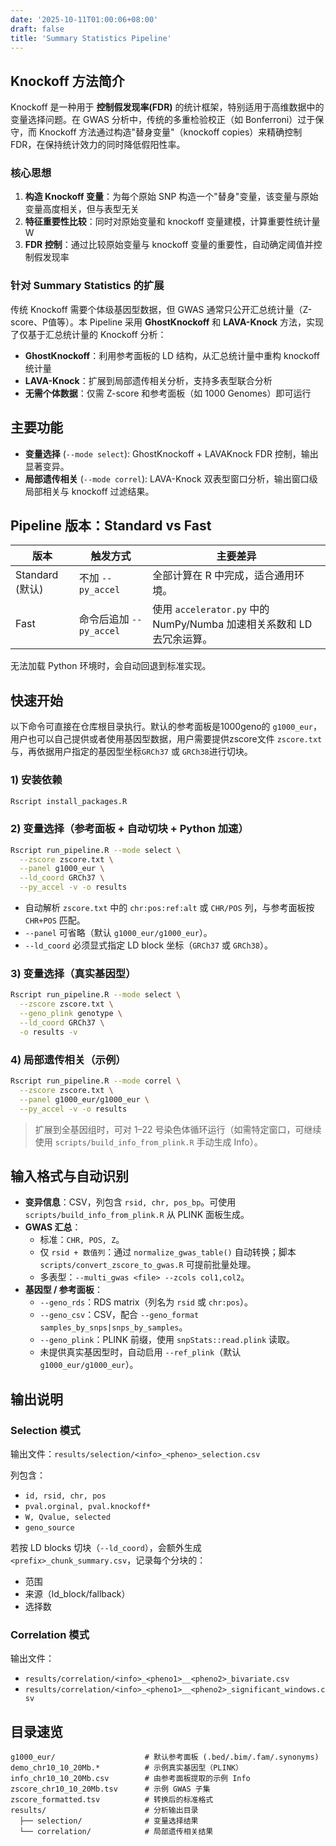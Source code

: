 ```yaml
---
date: '2025-10-11T01:00:06+08:00'
draft: false
title: 'Summary Statistics Pipeline'
---
```


## Knockoff 方法简介

Knockoff 是一种用于 **控制假发现率(FDR)** 的统计框架，特别适用于高维数据中的变量选择问题。在 GWAS 分析中，传统的多重检验校正（如 Bonferroni）过于保守，而 Knockoff 方法通过构造"替身变量"（knockoff copies）来精确控制 FDR，在保持统计效力的同时降低假阳性率。

### 核心思想

1. **构造 Knockoff 变量**：为每个原始 SNP 构造一个"替身"变量，该变量与原始变量高度相关，但与表型无关
2. **特征重要性比较**：同时对原始变量和 knockoff 变量建模，计算重要性统计量 W
3. **FDR 控制**：通过比较原始变量与 knockoff 变量的重要性，自动确定阈值并控制假发现率

### 针对 Summary Statistics 的扩展

传统 Knockoff 需要个体级基因型数据，但 GWAS 通常只公开汇总统计量（Z-score、P值等）。本 Pipeline 采用 **GhostKnockoff** 和 **LAVA-Knock** 方法，实现了仅基于汇总统计量的 Knockoff 分析：

- **GhostKnockoff**：利用参考面板的 LD 结构，从汇总统计量中重构 knockoff 统计量
- **LAVA-Knock**：扩展到局部遗传相关分析，支持多表型联合分析
- **无需个体数据**：仅需 Z-score 和参考面板（如 1000 Genomes）即可运行


## 主要功能

- **变量选择** (`--mode select`): GhostKnockoff + LAVAKnock FDR 控制，输出显著变异。
- **局部遗传相关** (`--mode correl`): LAVA-Knock 双表型窗口分析，输出窗口级局部相关与 knockoff 过滤结果。

## Pipeline 版本：Standard vs Fast

| 版本 | 触发方式 | 主要差异 |
| --- | --- | --- |
| Standard (默认) | 不加 `--py_accel` | 全部计算在 R 中完成，适合通用环境。 |
| Fast | 命令后追加 `--py_accel` | 使用 `accelerator.py` 中的 NumPy/Numba 加速相关系数和 LD 去冗余运算。 |

无法加载 Python 环境时，会自动回退到标准实现。

## 快速开始

以下命令可直接在仓库根目录执行。默认的参考面板是1000geno的 `g1000_eur`，用户也可以自己提供或者使用基因型数据，用户需要提供zscore文件 `zscore.txt` 与，再依据用户指定的基因型坐标`GRCh37` 或 `GRCh38`进行切块。

### 1) 安装依赖

```bash
Rscript install_packages.R
```

### 2) 变量选择（参考面板 + 自动切块 + Python 加速）

```bash
Rscript run_pipeline.R --mode select \
  --zscore zscore.txt \
  --panel g1000_eur \
  --ld_coord GRCh37 \
  --py_accel -v -o results
```

- 自动解析 `zscore.txt` 中的 `chr:pos:ref:alt` 或 `CHR/POS` 列，与参考面板按 `CHR+POS` 匹配。
- `--panel` 可省略（默认 `g1000_eur/g1000_eur`）。
- `--ld_coord` 必须显式指定 LD block 坐标（`GRCh37` 或 `GRCh38`）。

### 3) 变量选择（真实基因型）

```bash
Rscript run_pipeline.R --mode select \
  --zscore zscore.txt \
  --geno_plink genotype \
  --ld_coord GRCh37 \
  -o results -v
```

### 4) 局部遗传相关（示例）

```bash
Rscript run_pipeline.R --mode correl \
  --zscore zscore.txt \
  --panel g1000_eur/g1000_eur \
  --py_accel -v -o results
```

> 扩展到全基因组时，可对 1–22 号染色体循环运行（如需特定窗口，可继续使用 `scripts/build_info_from_plink.R` 手动生成 Info）。

## 输入格式与自动识别

- **变异信息**：CSV，列包含 `rsid, chr, pos_bp`。可使用 `scripts/build_info_from_plink.R` 从 PLINK 面板生成。
- **GWAS 汇总**：
  - 标准：`CHR, POS, Z`。
  - 仅 `rsid + 数值列`：通过 `normalize_gwas_table()` 自动转换；脚本 `scripts/convert_zscore_to_gwas.R` 可提前批量处理。
  - 多表型：`--multi_gwas <file> --zcols col1,col2`。
- **基因型 / 参考面板**：
  - `--geno_rds`：RDS matrix（列名为 `rsid` 或 `chr:pos`）。
  - `--geno_csv`：CSV，配合 `--geno_format samples_by_snps|snps_by_samples`。
  - `--geno_plink`：PLINK 前缀，使用 `snpStats::read.plink` 读取。
  - 未提供真实基因型时，自动启用 `--ref_plink`（默认 `g1000_eur/g1000_eur`）。

## 输出说明

### Selection 模式

输出文件：`results/selection/<info>_<pheno>_selection.csv`

列包含：
- `id, rsid, chr, pos`
- `pval.orginal, pval.knockoff*`
- `W, Qvalue, selected`
- `geno_source`

若按 LD blocks 切块（`--ld_coord`），会额外生成 `<prefix>_chunk_summary.csv`，记录每个分块的：
- 范围
- 来源（ld_block/fallback）
- 选择数

### Correlation 模式

输出文件：
- `results/correlation/<info>_<pheno1>__<pheno2>_bivariate.csv`
- `results/correlation/<info>_<pheno1>__<pheno2>_significant_windows.csv`

## 目录速览

```
g1000_eur/                    # 默认参考面板 (.bed/.bim/.fam/.synonyms)
demo_chr10_10_20Mb.*          # 示例真实基因型（PLINK）
info_chr10_10_20Mb.csv        # 由参考面板提取的示例 Info
zscore_chr10_10_20Mb.tsv      # 示例 GWAS 子集
zscore_formatted.tsv          # 转换后的标准格式
results/                      # 分析输出目录
  ├── selection/              # 变量选择结果
  └── correlation/            # 局部遗传相关结果
```
